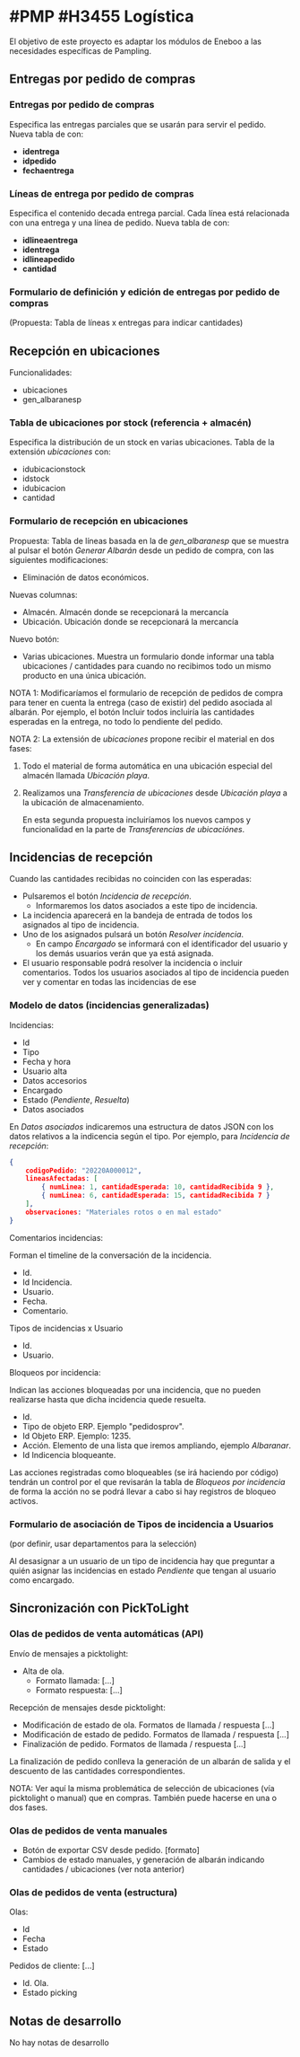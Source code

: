 # #PMP #H3455 Logística

El objetivo de este proyecto es adaptar los módulos de Eneboo a las necesidades específicas de Pampling.

## Entregas por pedido de compras

### Entregas por pedido de compras
Especifica las entregas parciales que se usarán para servir el pedido.
Nueva tabla de con:
* **identrega**
* **idpedido**
* **fechaentrega**

### Líneas de entrega por pedido de compras
Especifica el contenido decada entrega parcial. Cada línea está relacionada con una entrega y una línea de pedido.
Nueva tabla de con:
* **idlineaentrega**
* **identrega**
* **idlineapedido**
* **cantidad**

### Formulario de definición y edición de entregas por pedido de compras
(Propuesta: Tabla de líneas x entregas para indicar cantidades)

## Recepción en ubicaciones
Funcionalidades:
 * ubicaciones
 * gen_albaranesp

### Tabla de ubicaciones por stock (referencia + almacén)
Especifica la distribución de un stock en varias ubicaciones.
Tabla de la extensión *ubicaciones* con:
* idubicacionstock
* idstock
* idubicacion
* cantidad

### Formulario de recepción en ubicaciones
Propuesta: Tabla de líneas basada en la de *gen_albaranesp* que se muestra al pulsar el botón *Generar Albarán* desde un pedido de compra,
con las siguientes modificaciones:
* Eliminación de datos económicos.

Nuevas columnas:
* Almacén. Almacén donde se recepcionará la mercancía
* Ubicación. Ubicación donde se recepcionará la mercancía

Nuevo botón:
* Varias ubicaciones. Muestra un formulario donde informar una tabla ubicaciones / cantidades para cuando no recibimos todo un mismo producto en una única ubicación.

NOTA 1: Modificaríamos el formulario de recepción de pedidos de compra para tener en cuenta la entrega (caso de existir) del pedido asociada al albarán. Por ejemplo, el botón Incluir todos incluiría las cantidades esperadas en la entrega, no todo lo pendiente del pedido.

NOTA 2: La extensión de *ubicaciones* propone recibir el material en dos fases:
1. Todo el material de forma automática en una ubicación especial del almacén llamada *Ubicación playa*.
1. Realizamos una *Transferencia de ubicaciones* desde *Ubicación playa* a la ubicación de almacenamiento.

    En esta segunda propuesta incluiríamos los nuevos campos y funcionalidad en la parte de *Transferencias de ubicaciónes*.


## Incidencias de recepción
Cuando las cantidades recibidas no coinciden con las esperadas:
* Pulsaremos el botón *Incidencia de recepción*.
    * Informaremos los datos asociados a este tipo de incidencia.
* La incidencia aparecerá en la bandeja de entrada de todos los asignados al tipo de incidencia.
* Uno de los asignados pulsará un botón *Resolver incidencia*.
    * En campo *Encargado* se informará con el identificador del usuario y los demás usuarios verán que ya está asignada.
* El usuario responsable podrá resolver la incidencia o incluir comentarios. Todos los usuarios asociados al tipo de incidencia pueden ver y comentar en todas las incidencias de ese


### Modelo de datos (incidencias generalizadas)
Incidencias:
* Id
* Tipo
* Fecha y hora
* Usuario alta
* Datos accesorios
* Encargado
* Estado (*Pendiente*, *Resuelta*)
* Datos asociados

En *Datos asociados* indicaremos una estructura de datos JSON con los datos relativos a la indicencia según el tipo. Por ejemplo, para *Incidencia de recepción*:
```json
{
    codigoPedido: "20220A000012",
    lineasAfectadas: [
        { numLinea: 1, cantidadEsperada: 10, cantidadRecibida 9 },
        { numLinea: 6, cantidadEsperada: 15, cantidadRecibida 7 }
    ],
    observaciones: "Materiales rotos o en mal estado"
}
```

Comentarios incidencias:

Forman el timeline de la conversación de la incidencia.
* Id.
* Id Incidencia.
* Usuario.
* Fecha.
* Comentario.

Tipos de incidencias x Usuario
* Id.
* Usuario.

Bloqueos por incidencia:

Indican las acciones bloqueadas por una incidencia, que no pueden realizarse hasta que dicha incidencia quede resuelta.
* Id.
* Tipo de objeto ERP. Ejemplo "pedidosprov".
* Id Objeto ERP. Ejemplo: 1235.
* Acción. Elemento de una lista que iremos ampliando, ejemplo *Albaranar*.
* Id Indicencia bloqueante.

Las acciones registradas como bloqueables (se irá haciendo por código) tendrán un control por el que revisarán la tabla de *Bloqueos por incidencia* de forma la acción no se podrá llevar a cabo si hay registros de bloqueo activos.

### Formulario de asociación de Tipos de incidencia a Usuarios
(por definir, usar departamentos para la selección)

Al desasignar a un usuario de un tipo de incidencia hay que preguntar a quién asignar las incidencias en estado *Pendiente* que tengan al usuario como encargado.

## Sincronización con PickToLight

### Olas de pedidos de venta automáticas (API)
Envío de mensajes a picktolight:
* Alta de ola.
    * Formato llamada: [...]
    * Formato respuesta: [...]

Recepción de mensajes desde picktolight:
* Modificación de estado de ola. Formatos de llamada / respuesta [...]
* Modificación de estado de pedido. Formatos de llamada / respuesta [...]
* Finalización de pedido. Formatos de llamada / respuesta [...]

La finalización de pedido conlleva la generación de un albarán de salida y el descuento de las cantidades correspondientes.

NOTA: Ver aquí la misma problemática de selección de ubicaciones (vía picktolight o manual) que en compras. También puede hacerse en una o dos fases.

### Olas de pedidos de venta manuales
* Botón de exportar CSV desde pedido. [formato]
* Cambios de estado manuales, y generación de albarán indicando cantidades / ubicaciones (ver nota anterior)

### Olas de pedidos de venta (estructura)
Olas:
* Id
* Fecha
* Estado

Pedidos de cliente:
[...]
* Id. Ola.
* Estado picking



## Notas de desarrollo
No hay notas de desarrollo
